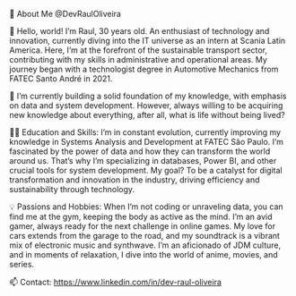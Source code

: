 🚀 About Me @DevRaulOliveira

👋 Hello, world! I’m Raul, 30 years old. An enthusiast of technology and innovation, currently diving into the IT universe as an intern at Scania Latin America. Here, I’m at the forefront of the sustainable transport sector, contributing with my skills in administrative and operational areas. My journey began with a technologist degree in Automotive Mechanics from FATEC Santo André in 2021.

🌱 I’m currently building a solid foundation of my knowledge, with emphasis on data and system development. However, always willing to be acquiring new knowledge about everything, after all, what is life without being lived?

👨‍💻 Education and Skills: I’m in constant evolution, currently improving my knowledge in Systems Analysis and Development at FATEC São Paulo. I’m fascinated by the power of data and how they can transform the world around us. That’s why I’m specializing in databases, Power BI, and other crucial tools for system development. My goal? To be a catalyst for digital transformation and innovation in the industry, driving efficiency and sustainability through technology.

💡 Passions and Hobbies: When I’m not coding or unraveling data, you can find me at the gym, keeping the body as active as the mind. I’m an avid gamer, always ready for the next challenge in online games. My love for cars extends from the garage to the road, and my soundtrack is a vibrant mix of electronic music and synthwave. I’m an aficionado of JDM culture, and in moments of relaxation, I dive into the world of anime, movies, and series.

📫 Contact: https://www.linkedin.com/in/dev-raul-oliveira
